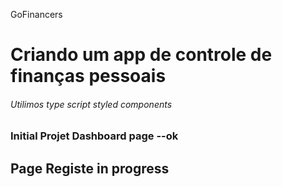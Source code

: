 GoFinancers

# Criando um app de controle de finanças pessoais

###### Utilimos type script styled components 

### Initial Projet Dashboard page  --ok

## Page Registe in progress